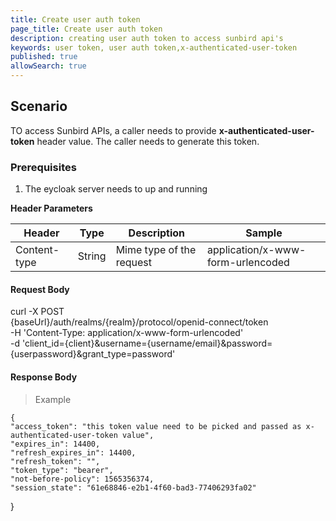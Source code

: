 ```yaml
---
title: Create user auth token
page_title: Create user auth token
description: creating user auth token to access sunbird api's
keywords: user token, user auth token,x-authenticated-user-token 
published: true
allowSearch: true
---
```

## Scenario

TO access Sunbird APIs, a caller needs to provide **x-authenticated-user-token** header value. The caller needs to generate this token.

### Prerequisites

1. The eycloak server needs to up and running



**Header Parameters**

|     Header    |          Type          | Description                | Sample           |
|---------------|------------------------|----------------------------|------------------|
| Content-type  | String                 | Mime type of the request   | application/x-www-form-urlencoded  |



#### Request Body

  curl -X POST \
  {baseUrl}/auth/realms/{realm}/protocol/openid-connect/token \
  -H 'Content-Type: application/x-www-form-urlencoded' \
  -d 'client_id={client}&username={username/email}&password={userpassword}&grant_type=password'



#### Response Body

> Example

    {
    "access_token": "this token value need to be picked and passed as x-authenticated-user-token value",
    "expires_in": 14400,
    "refresh_expires_in": 14400,
    "refresh_token": "",
    "token_type": "bearer",
    "not-before-policy": 1565356374,
    "session_state": "61e68846-e2b1-4f60-bad3-77406293fa02"
}

